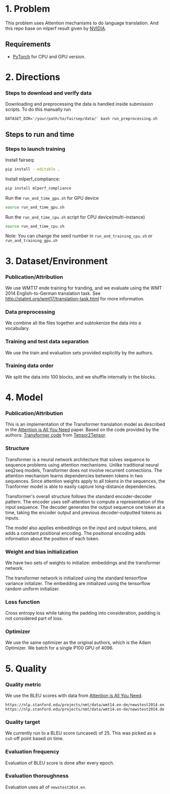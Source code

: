 
# 1. Problem 

This problem uses Attention mechanisms to do language translation. And this repo base on mlperf result given by [NVIDIA](https://github.com/mlperf/results/tree/master/v0.5.0/nvidia/submission/code/translation/pytorch).

## Requirements
* [PyTorch](https://pytorch.org/) for CPU and GPU version.

# 2. Directions

### Steps to download and verify data

Downloading and preprocessing the data is handled inside submission scripts. To do this manually run 
```  
DATASET_DIR='/your/path/to/fairsep/data/' bash run_preprocessing.sh
```
    
## Steps to run and time

### Steps to launch training

Install fairseq:

```bash
pip install --editable .
``` 

Install mlperf_compliance:

```bash
pip install mlperf_compliance
``` 

Run the `run_and_time_gpu.sh` for GPU device

```bash
source run_and_time_gpu.sh
```

Run the `run_and_time_cpu.sh` script for CPU device(multi-instance)
```bash
source run_and_time_cpu.sh
```
Note:  You can change the seed number in `run_and_training_cpu.sh` or `run_and_training_gpu.sh`

# 3. Dataset/Environment
### Publication/Attribution
We use WMT17 ende training for tranding, and we evaluate using the WMT 2014 English-to-German translation task. See http://statmt.org/wmt17/translation-task.html for more information. 


### Data preprocessing
We combine all the files together and subtokenize the data into a vocabulary.  

### Training and test data separation
We use the train and evaluation sets provided explicitly by the authors.

### Training data order
We split the data into 100 blocks, and we shuffle internally in the blocks. 


# 4. Model
### Publication/Attribution

This is an implementation of the Transformer translation model as described in the [Attention is All You Need](https://arxiv.org/abs/1706.03762) paper. Based on the code provided by the authors: [Transformer code](https://github.com/tensorflow/tensor2tensor/blob/master/tensor2tensor/models/transformer.py) from [Tensor2Tensor](https://github.com/tensorflow/tensor2tensor).

### Structure 

Transformer is a neural network architecture that solves sequence to sequence problems using attention mechanisms. Unlike traditional neural seq2seq models, Transformer does not involve recurrent connections. The attention mechanism learns dependencies between tokens in two sequences. Since attention weights apply to all tokens in the sequences, the Tranformer model is able to easily capture long-distance dependencies.

Transformer's overall structure follows the standard encoder-decoder pattern. The encoder uses self-attention to compute a representation of the input sequence. The decoder generates the output sequence one token at a time, taking the encoder output and previous decoder-outputted tokens as inputs.

The model also applies embeddings on the input and output tokens, and adds a constant positional encoding. The positional encoding adds information about the position of each token.


### Weight and bias initialization

We have two sets of weights to initialize: embeddings and the transformer network. 

The transformer network is initialized using the standard tensorflow variance initalizer. The embedding are initialized using the tensorflow random uniform initializer. 

### Loss function
Cross entropy loss while taking the padding into consideration, padding is not considered part of loss.

### Optimizer
We use the same optimizer as the original authors, which is the Adam Optimizer. We batch for a single P100 GPU of 4096. 

# 5. Quality

### Quality metric
We use the BLEU scores with data from [Attention is All You Need](https://arxiv.org/abs/1706.03762). 


    https://nlp.stanford.edu/projects/nmt/data/wmt14.en-de/newstest2014.en
    https://nlp.stanford.edu/projects/nmt/data/wmt14.en-de/newstest2014.de


### Quality target
We currently run to a BLEU score (uncased) of 25. This was picked as a cut-off point based on time. 


### Evaluation frequency
Evaluation of BLEU score is done after every epoch.


### Evaluation thoroughness
Evaluation uses all of `newstest2014.en`.
